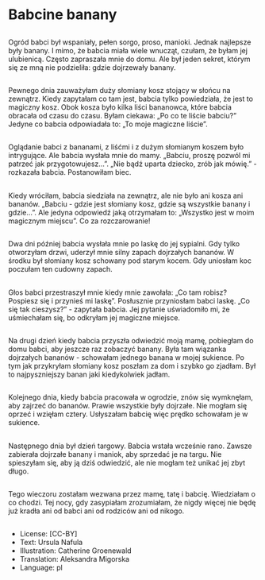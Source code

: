 # Babcine banany

##
Ogród babci był wspaniały, pełen sorgo, proso, manioki. Jednak najlepsze były banany. I mimo, że babcia miała wiele wnucząt, czułam, że byłam jej ulubienicą. Często zapraszała mnie do domu. Ale był jeden sekret, którym się ze mną nie podzieliła: gdzie dojrzewały banany.

##
Pewnego dnia zauważyłam duży słomiany kosz stojący w słońcu na zewnątrz. Kiedy zapytałam co tam jest, babcia tylko powiedziała, że jest to magiczny kosz. Obok kosza było kilka liści bananowca, które babcia obracała od czasu do czasu. Byłam ciekawa: „Po co te liście babciu?” Jedyne co babcia odpowiadała to: „To moje magiczne liście”.

##
Oglądanie babci z bananami, z liśćmi i z dużym słomianym koszem było intrygujące. Ale babcia wysłała mnie do mamy. „Babciu, proszę pozwól mi patrzeć jak przygotowujesz…”. „Nie bądź uparta dziecko, zrób jak mówię.” - rozkazała babcia. Postanowiłam biec.

##
Kiedy wróciłam, babcia siedziała na zewnątrz, ale nie było ani kosza ani bananów. „Babciu - gdzie jest słomiany kosz, gdzie są wszystkie banany i gdzie…”. Ale jedyna odpowiedź jaką otrzymałam to: „Wszystko jest w moim magicznym miejscu”. Co za rozczarowanie!

##
Dwa dni później babcia wysłała mnie po laskę do jej sypialni. Gdy tylko otworzyłam drzwi, uderzył mnie silny zapach dojrzałych bananów. W środku był słomiany kosz schowany pod starym kocem. Gdy uniosłam koc poczułam ten cudowny zapach.

##
Głos babci przestraszył mnie kiedy mnie zawołała: „Co tam robisz? Pospiesz się i przynieś mi laskę”. Posłusznie przyniosłam babci laskę. „Co się tak cieszysz?” - zapytała babcia. Jej pytanie uświadomiło mi, że uśmiechałam się, bo odkryłam jej magiczne miejsce.

##
Na drugi dzień kiedy babcia przyszła odwiedzić moją mamę, pobiegłam do domu babci, aby jeszcze raz zobaczyć banany. Była tam wiązanka dojrzałych bananów - schowałam jednego banana w mojej sukience. Po tym jak przykryłam słomiany kosz poszłam za dom i szybko go zjadłam. Był to najpyszniejszy banan jaki kiedykolwiek jadłam.

##
Kolejnego dnia, kiedy babcia pracowała w ogrodzie, znów się wymknęłam, aby zajrzeć do bananów. Prawie wszystkie były dojrzałe. Nie mogłam się oprzeć i wzięłam cztery. Usłyszałam babcię więc prędko schowałam je w sukience.

##
Następnego dnia był dzień targowy. Babcia wstała wcześnie rano. Zawsze zabierała dojrzałe banany i maniok, aby sprzedać je na targu. Nie spieszyłam się, aby ją dziś odwiedzić, ale nie mogłam też unikać jej zbyt długo.

##
Tego wieczoru zostałam wezwana przez mamę, tatę i babcię. Wiedziałam o co chodzi. Tej nocy, gdy zasypiałam zrozumiałam, że nigdy więcej nie będę już kradła ani od babci ani od rodziców ani od nikogo.

##
* License: [CC-BY]
* Text: Ursula Nafula
* Illustration: Catherine Groenewald
* Translation: Aleksandra Migorska
* Language: pl

